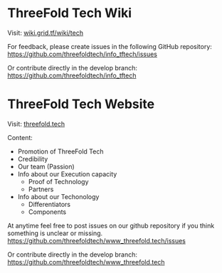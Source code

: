# ThreeFold Tech Wiki

Visit: [wiki.grid.tf/wiki/tech](https://wiki.grid.tf/wiki/tech#/)

For feedback, please create issues in the following GitHub repository:
https://github.com/threefoldtech/info_tftech/issues

Or contribute directly in the develop branch: https://github.com/threefoldtech/info_tftech

# ThreeFold Tech Website

Visit: [threefold.tech](https://threefold.tech)

Content:
- Promotion of ThreeFold Tech
- Credibility
- Our team (Passion)
- Info about our Execution capacity
    - Proof of Technology
    - Partners
- Info about our Techonology
    - Differentiators
    - Components

At anytime feel free to post issues on our github repository if you think something is unclear or missing.
https://github.com/threefoldtech/www_threefold.tech/issues

Or contribute directly in the develop branch:
https://github.com/threefoldtech/www_threefold.tech